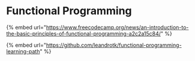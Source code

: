 # Functional Programming

{% embed url="https://www.freecodecamp.org/news/an-introduction-to-the-basic-principles-of-functional-programming-a2c2a15c84/" %}

{% embed url="https://github.com/leandrotk/functional-programming-learning-path" %}



